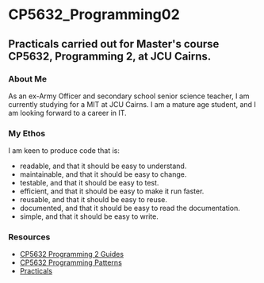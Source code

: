 # CP5632_Programming02

## Practicals carried out for Master's course CP5632, Programming 2, at JCU Cairns.

### About Me

As an ex-Army Officer and secondary school senior science teacher, I am currently studying for a MIT at JCU Cairns.
I am a mature age student, and I am looking forward to a career in IT.

### My Ethos

I am keen to produce code that is:

- readable, and that it should be easy to understand.
- maintainable, and that it should be easy to change.
- testable, and that it should be easy to test.
- efficient, and that it should be easy to make it run faster.
- reusable, and that it should be easy to reuse.
- documented, and that it should be easy to read the documentation.
- simple, and that it should be easy to write.

### Resources

- [CP5632 Programming 2 Guides](https://github.com/CP1404/Starter/wiki/CP5632-Programming-2)
- [CP5632 Programming Patterns](https://github.com/CP1404/Starter/wiki/Programming-Patterns)
- [Practicals](https://github.com/CP1404/Practicals)

